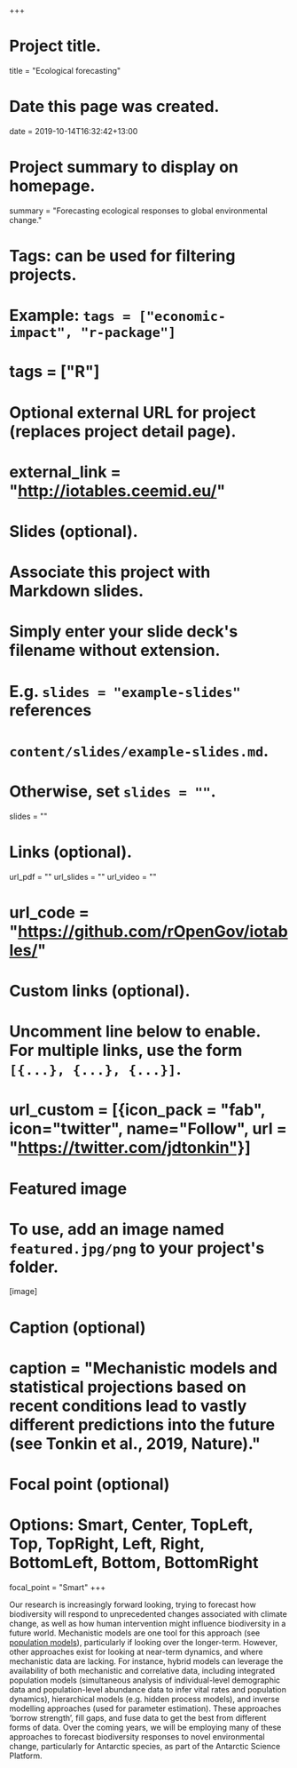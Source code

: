 +++
# Project title.
title = "Ecological forecasting"

# Date this page was created.
date = 2019-10-14T16:32:42+13:00

# Project summary to display on homepage.
summary = "Forecasting ecological responses to global environmental change."

# Tags: can be used for filtering projects.
# Example: `tags = ["economic-impact", "r-package"]`
# tags = ["R"]

# Optional external URL for project (replaces project detail page).
# external_link = "http://iotables.ceemid.eu/"

# Slides (optional).
#   Associate this project with Markdown slides.
#   Simply enter your slide deck's filename without extension.
#   E.g. `slides = "example-slides"` references 
#   `content/slides/example-slides.md`.
#   Otherwise, set `slides = ""`.
slides = ""

# Links (optional).
url_pdf = ""
url_slides = ""
url_video = ""
# url_code = "https://github.com/rOpenGov/iotables/"

# Custom links (optional).
#   Uncomment line below to enable. For multiple links, use the form `[{...}, {...}, {...}]`.
# url_custom = [{icon_pack = "fab", icon="twitter", name="Follow", url = "https://twitter.com/jdtonkin"}]

# Featured image
# To use, add an image named `featured.jpg/png` to your project's folder. 
[image]
  # Caption (optional)
  # caption = "Mechanistic models and statistical projections based on recent conditions lead to vastly different predictions into the future (see Tonkin et al., 2019, Nature)."
  
  # Focal point (optional)
  # Options: Smart, Center, TopLeft, Top, TopRight, Left, Right, BottomLeft, Bottom, BottomRight
  focal_point = "Smart"
+++

Our research is increasingly forward looking, trying to forecast how biodiversity will respond to unprecedented changes associated with climate change, as well as how human intervention might influence biodiversity in a future world. Mechanistic models are one tool for this approach (see [population models](/pop-models)), particularly if looking over the longer-term. However, other approaches exist for looking at near-term dynamics, and where mechanistic data are lacking. For instance, hybrid models can leverage the availability of both mechanistic and correlative data, including integrated population models (simultaneous analysis of individual-level demographic data and population-level abundance data to infer vital rates and population dynamics), hierarchical models (e.g. hidden process models), and inverse modelling approaches (used for parameter estimation). These approaches ‘borrow strength’, fill gaps, and fuse data to get the best from different forms of data. Over the coming years, we will be employing many of these approaches to forecast biodiversity responses to novel environmental change, particularly for Antarctic species, as part of the Antarctic Science Platform. 
